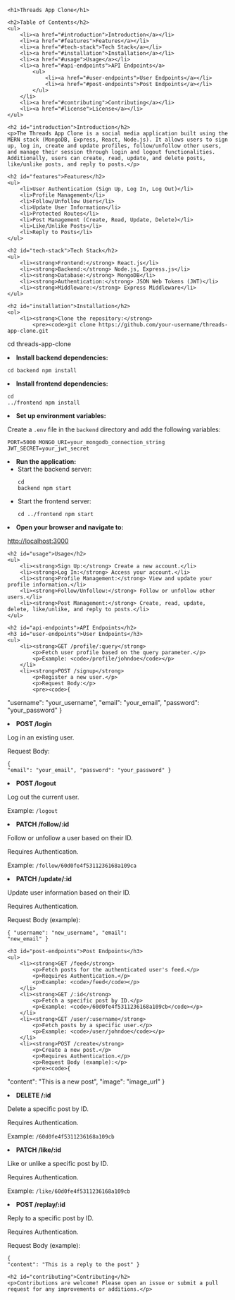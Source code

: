 
    <h1>Threads App Clone</h1>

    <h2>Table of Contents</h2>
    <ul>
        <li><a href="#introduction">Introduction</a></li>
        <li><a href="#features">Features</a></li>
        <li><a href="#tech-stack">Tech Stack</a></li>
        <li><a href="#installation">Installation</a></li>
        <li><a href="#usage">Usage</a></li>
        <li><a href="#api-endpoints">API Endpoints</a>
            <ul>
                <li><a href="#user-endpoints">User Endpoints</a></li>
                <li><a href="#post-endpoints">Post Endpoints</a></li>
            </ul>
        </li>
        <li><a href="#contributing">Contributing</a></li>
        <li><a href="#license">License</a></li>
    </ul>

    <h2 id="introduction">Introduction</h2>
    <p>The Threads App Clone is a social media application built using the MERN stack (MongoDB, Express, React, Node.js). It allows users to sign up, log in, create and update profiles, follow/unfollow other users, and manage their session through login and logout functionalities. Additionally, users can create, read, update, and delete posts, like/unlike posts, and reply to posts.</p>

    <h2 id="features">Features</h2>
    <ul>
        <li>User Authentication (Sign Up, Log In, Log Out)</li>
        <li>Profile Management</li>
        <li>Follow/Unfollow Users</li>
        <li>Update User Information</li>
        <li>Protected Routes</li>
        <li>Post Management (Create, Read, Update, Delete)</li>
        <li>Like/Unlike Posts</li>
        <li>Reply to Posts</li>
    </ul>

    <h2 id="tech-stack">Tech Stack</h2>
    <ul>
        <li><strong>Frontend:</strong> React.js</li>
        <li><strong>Backend:</strong> Node.js, Express.js</li>
        <li><strong>Database:</strong> MongoDB</li>
        <li><strong>Authentication:</strong> JSON Web Tokens (JWT)</li>
        <li><strong>Middleware:</strong> Express Middleware</li>
    </ul>

    <h2 id="installation">Installation</h2>
    <ol>
        <li><strong>Clone the repository:</strong>
            <pre><code>git clone https://github.com/your-username/threads-app-clone.git
cd threads-app-clone</code></pre>
        </li>
        <li><strong>Install backend dependencies:</strong>
            <pre><code>cd backend
npm install</code></pre>
        </li>
        <li><strong>Install frontend dependencies:</strong>
            <pre><code>cd ../frontend
npm install</code></pre>
        </li>
        <li><strong>Set up environment variables:</strong>
            <p>Create a <code>.env</code> file in the <code>backend</code> directory and add the following variables:</p>
            <pre><code>PORT=5000
MONGO_URI=your_mongodb_connection_string
JWT_SECRET=your_jwt_secret</code></pre>
        </li>
        <li><strong>Run the application:</strong>
            <ul>
                <li>Start the backend server:
                    <pre><code>cd backend
npm start</code></pre>
                </li>
                <li>Start the frontend server:
                    <pre><code>cd ../frontend
npm start</code></pre>
                </li>
            </ul>
        </li>
        <li><strong>Open your browser and navigate to:</strong>
            <p><a href="http://localhost:3000">http://localhost:3000</a></p>
        </li>
    </ol>

    <h2 id="usage">Usage</h2>
    <ul>
        <li><strong>Sign Up:</strong> Create a new account.</li>
        <li><strong>Log In:</strong> Access your account.</li>
        <li><strong>Profile Management:</strong> View and update your profile information.</li>
        <li><strong>Follow/Unfollow:</strong> Follow or unfollow other users.</li>
        <li><strong>Post Management:</strong> Create, read, update, delete, like/unlike, and reply to posts.</li>
    </ul>

    <h2 id="api-endpoints">API Endpoints</h2>
    <h3 id="user-endpoints">User Endpoints</h3>
    <ul>
        <li><strong>GET /profile/:query</strong>
            <p>Fetch user profile based on the query parameter.</p>
            <p>Example: <code>/profile/johndoe</code></p>
        </li>
        <li><strong>POST /signup</strong>
            <p>Register a new user.</p>
            <p>Request Body:</p>
            <pre><code>{
  "username": "your_username",
  "email": "your_email",
  "password": "your_password"
}</code></pre>
        </li>
        <li><strong>POST /login</strong>
            <p>Log in an existing user.</p>
            <p>Request Body:</p>
            <pre><code>{
  "email": "your_email",
  "password": "your_password"
}</code></pre>
        </li>
        <li><strong>POST /logout</strong>
            <p>Log out the current user.</p>
            <p>Example: <code>/logout</code></p>
        </li>
        <li><strong>PATCH /follow/:id</strong>
            <p>Follow or unfollow a user based on their ID.</p>
            <p>Requires Authentication.</p>
            <p>Example: <code>/follow/60d0fe4f5311236168a109ca</code></p>
        </li>
        <li><strong>PATCH /update/:id</strong>
            <p>Update user information based on their ID.</p>
            <p>Requires Authentication.</p>
            <p>Request Body (example):</p>
            <pre><code>{
  "username": "new_username",
  "email": "new_email"
}</code></pre>
        </li>
    </ul>

    <h3 id="post-endpoints">Post Endpoints</h3>
    <ul>
        <li><strong>GET /feed</strong>
            <p>Fetch posts for the authenticated user's feed.</p>
            <p>Requires Authentication.</p>
            <p>Example: <code>/feed</code></p>
        </li>
        <li><strong>GET /:id</strong>
            <p>Fetch a specific post by ID.</p>
            <p>Example: <code>/60d0fe4f5311236168a109cb</code></p>
        </li>
        <li><strong>GET /user/:username</strong>
            <p>Fetch posts by a specific user.</p>
            <p>Example: <code>/user/johndoe</code></p>
        </li>
        <li><strong>POST /create</strong>
            <p>Create a new post.</p>
            <p>Requires Authentication.</p>
            <p>Request Body (example):</p>
            <pre><code>{
  "content": "This is a new post",
  "image": "image_url"
}</code></pre>
        </li>
        <li><strong>DELETE /:id</strong>
            <p>Delete a specific post by ID.</p>
            <p>Requires Authentication.</p>
            <p>Example: <code>/60d0fe4f5311236168a109cb</code></p>
        </li>
        <li><strong>PATCH /like/:id</strong>
            <p>Like or unlike a specific post by ID.</p>
            <p>Requires Authentication.</p>
            <p>Example: <code>/like/60d0fe4f5311236168a109cb</code></p>
        </li>
        <li><strong>POST /replay/:id</strong>
            <p>Reply to a specific post by ID.</p>
            <p>Requires Authentication.</p>
            <p>Request Body (example):</p>
            <pre><code>{
  "content": "This is a reply to the post"
}</code></pre>
        </li>
    </ul>

    <h2 id="contributing">Contributing</h2>
    <p>Contributions are welcome! Please open an issue or submit a pull request for any improvements or additions.</p>

